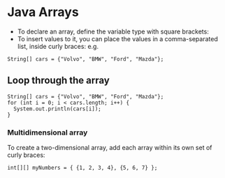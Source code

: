# Java Arrays
* To declare an array, define the variable type with square brackets:
* To insert values to it, you can place the values in a comma-separated list, inside curly braces:
e.g. 

`String[] cars = {"Volvo", "BMW", "Ford", "Mazda"};
`

## Loop through the array
```
String[] cars = {"Volvo", "BMW", "Ford", "Mazda"};
for (int i = 0; i < cars.length; i++) {
  System.out.println(cars[i]);
}
```

### Multidimensional array
To create a two-dimensional array, add each array within its own set of curly braces:

```
int[][] myNumbers = { {1, 2, 3, 4}, {5, 6, 7} };
```
